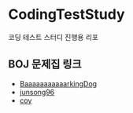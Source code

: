 # CodingTestStudy
코딩 테스트 스터디 진행용 리포

## BOJ 문제집 링크
- [BaaaaaaaaaaarkingDog](https://www.acmicpc.net/workbook/by/BaaaaaaaaaaarkingDog)
- [junsong96](https://www.acmicpc.net/workbook/by/junsong96)
- [coy](https://www.acmicpc.net/workbook/by/coy)

